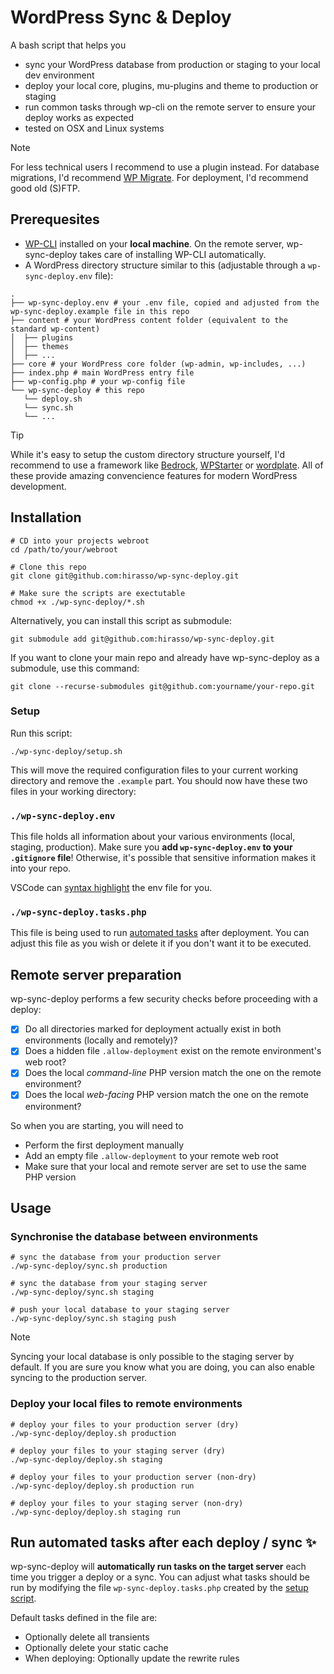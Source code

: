 # WordPress Sync & Deploy

A bash script that helps you

- sync your WordPress database from production or staging to your local dev environment
- deploy your local core, plugins, mu-plugins and theme to production or staging
- run common tasks through wp-cli on the remote server to ensure your deploy works as expected
- tested on OSX and Linux systems

> [!NOTE]
>  For less technical users I recommend to use a plugin instead. For database migrations, I'd recommend [WP Migrate](https://deliciousbrains.com/wp-migrate-db-pro/). For deployment, I'd recommend good old (S)FTP.

## Prerequesites

- [WP-CLI](https://wp-cli.org/) installed on your **local machine**. On the remote server, wp-sync-deploy takes care of installing WP-CLI automatically.
- A WordPress directory structure similar to this (adjustable through a `wp-sync-deploy.env` file):

```shell
.
├── wp-sync-deploy.env # your .env file, copied and adjusted from the wp-sync-deploy.example file in this repo
├── content # your WordPress content folder (equivalent to the standard wp-content)
│  ├── plugins
│  ├── themes
│  ├── ...
├── core # your WordPress core folder (wp-admin, wp-includes, ...)
├── index.php # main WordPress entry file
├── wp-config.php # your wp-config file
└── wp-sync-deploy # this repo
   └── deploy.sh
   └── sync.sh
   └── ...
```

> [!TIP]
> While it's easy to setup the custom directory structure yourself, I'd recommend to use a framework
> like [Bedrock](https://roots.io/bedrock/), [WPStarter](https://github.com/wecodemore/wpstarter) or
> [wordplate](https://github.com/vinkla/wordplate). All of these provide amazing convencience features for
> modern WordPress development.

## Installation

```shell
# CD into your projects webroot
cd /path/to/your/webroot

# Clone this repo
git clone git@github.com:hirasso/wp-sync-deploy.git

# Make sure the scripts are exectutable
chmod +x ./wp-sync-deploy/*.sh
```

Alternatively, you can install this script as submodule:

```shell
git submodule add git@github.com:hirasso/wp-sync-deploy.git
```

If you want to clone your main repo and already have wp-sync-deploy as a submodule, use this command:

```shell
git clone --recurse-submodules git@github.com:yourname/your-repo.git
```

### Setup

Run this script:

```shell
./wp-sync-deploy/setup.sh
```

This will move the required configuration files to your current working directory and remove the `.example` part. You should now have these two files in your working directory:

### `./wp-sync-deploy.env`

This file holds all information about your various environments (local, staging, production). Make sure you **add `wp-sync-deploy.env` to your `.gitignore` file**! Otherwise, it's possible that sensitive information makes it into your repo.

VSCode can [syntax highlight](https://fredriccliver.medium.com/give-highlight-and-formatting-on-your-env-file-in-vscode-8e60934efce0) the env file for you.

### `./wp-sync-deploy.tasks.php`

This file is being used to run [automated tasks](https://github.com/hirasso/wp-sync-deploy?tab=readme-ov-file#run-automated-tasks-after-each-deploy--sync-) after deployment. You can adjust this file as you wish or delete it if you don't want it to be executed.

## Remote server preparation

wp-sync-deploy performs a few security checks before proceeding with a deploy:

- [x] Do all directories marked for deployment actually exist in both environments (locally and remotely)?
- [x] Does a hidden file `.allow-deployment` exist on the remote environment's web root?
- [x] Does the local _command-line_ PHP version match the one on the remote environment?
- [x] Does the local _web-facing_ PHP version match the one on the remote environment?

So when you are starting, you will need to

- Perform the first deployment manually
- Add an empty file `.allow-deployment` to your remote web root
- Make sure that your local and remote server are set to use the same PHP version

## Usage

### Synchronise the database between environments

```shell
# sync the database from your production server
./wp-sync-deploy/sync.sh production

# sync the database from your staging server
./wp-sync-deploy/sync.sh staging

# push your local database to your staging server
./wp-sync-deploy/sync.sh staging push

```

> [!NOTE]
> Syncing your local database is only possible to the staging server by default.
> If you are sure you know what you are doing, you can also enable syncing to
> the production server.

### Deploy your local files to remote environments

```shell
# deploy your files to your production server (dry)
./wp-sync-deploy/deploy.sh production

# deploy your files to your staging server (dry)
./wp-sync-deploy/deploy.sh staging

# deploy your files to your production server (non-dry)
./wp-sync-deploy/deploy.sh production run

# deploy your files to your staging server (non-dry)
./wp-sync-deploy/deploy.sh staging run
```

## Run automated tasks after each deploy / sync ✨

wp-sync-deploy will **automatically run tasks on the target server** each time you trigger a deploy or a sync. You can adjust what tasks should be run by modifying the file `wp-sync-deploy.tasks.php` created by the [setup script](#setup).

Default tasks defined in the file are:

- Optionally delete all transients
- Optionally delete your static cache
- When deploying: Optionally update the rewrite rules
